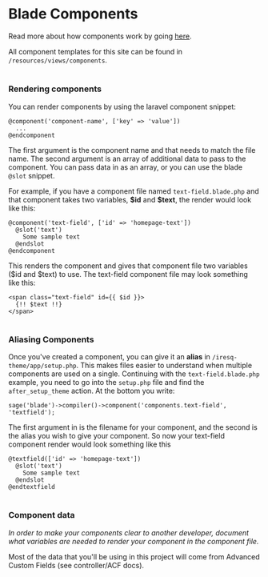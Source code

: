 # Blade Components

Read more about how components work by going [here]('https://laravel.com/docs/5.8/blade#components-and-slots').

All component templates for this site can be found in `/resources/views/components`.

#

### Rendering components

You can render components by using the laravel component snippet:

    @component('component-name', ['key' => 'value'])
      ...
    @endcomponent

The first argument is the component name and that needs to match the file name. The second argument is an array of additional data to pass to the component. You can pass data in as an array, or you can use the blade `@slot` snippet.

For example, if you have a component file named `text-field.blade.php` and that component takes two variables, **\$id** and **\$text**, the render would look like this:

    @component('text-field', ['id' => 'homepage-text'])
      @slot('text')
        Some sample text
      @endslot
    @endcomponent

This renders the component and gives that component file two variables ($id and $text) to use. The text-field component file may look something like this:

    <span class="text-field" id={{ $id }}>
      {!! $text !!}
    </span>

#

### Aliasing Components

Once you've created a component, you can give it an **alias** in `/iresq-theme/app/setup.php`. This makes files easier to understand when multiple components are used on a single. Continuing with the `text-field.blade.php` example, you need to go into the `setup.php` file and find the `after_setup_theme` action. At the bottom you write:

    sage('blade')->compiler()->component('components.text-field', 'textfield');

The first argument in is the filename for your component, and the second is the alias you wish to give your component. So now your text-field component render would look something like this

    @textfield(['id' => 'homepage-text'])
      @slot('text')
        Some sample text
      @endslot
    @endtextfield

#

### Component data

_In order to make your components clear to another developer, document what variables are needed to render your component in the component file._

Most of the data that you'll be using in this project will come from Advanced Custom Fields (see controller/ACF docs).
